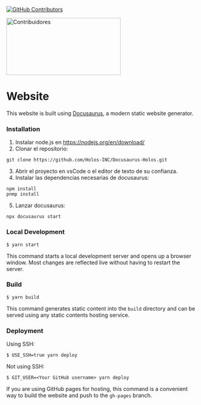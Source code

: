 [![GitHub Contributors](https://img.shields.io/github/contributors/Holos-INC/Docusaurus-Holos)](https://github.com/Holos-INC/Docusaurus-Holos/graphs/contributors)

<a href="https://github.com/Holos-INC/Docusaurus-Holos/graphs/contributors">
  <img src="https://contrib.rocks/image?repo=Holos-INC/Docusaurus-Holos" width="300" height="150" alt="Contribuidores" />
</a>


# Website

This website is built using [Docusaurus](https://docusaurus.io/), a modern static website generator.

### Installation

1. Instalar node.js en https://nodejs.org/en/download/
2. Clonar el repositorio:
```
git clone https://github.com/Holos-INC/Docusaurus-Holos.git
```
3. Abrir el proyecto en vsCode o el editor de texto de su confianza.
4. Instalar las dependencias necesarias de docusaurus:
```
npm install
pnmp install
```
5. Lanzar docusaurus:
```
npx docusaurus start
```


### Local Development

```
$ yarn start
```

This command starts a local development server and opens up a browser window. Most changes are reflected live without having to restart the server.

### Build

```
$ yarn build
```

This command generates static content into the `build` directory and can be served using any static contents hosting service.

### Deployment

Using SSH:

```
$ USE_SSH=true yarn deploy
```

Not using SSH:

```
$ GIT_USER=<Your GitHub username> yarn deploy
```

If you are using GitHub pages for hosting, this command is a convenient way to build the website and push to the `gh-pages` branch.
